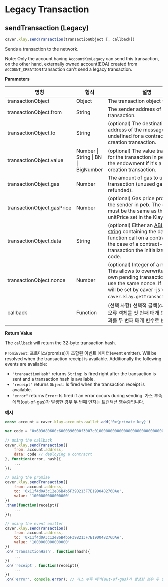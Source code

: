 # Legacy Transaction

## sendTransaction (Legacy)

```javascript
caver.klay.sendTransaction(transactionObject [, callback])
```
Sends a transaction to the network.

Note: Only the account having `AccountKeyLegacy` can send this transaction, on the other hand, externally owned account(EOA) created from `ACCOUNT_CREATION` transaction can't send a legacy transaction.

**Parameters**

| 명칭                         | 형식                                              | 설명                                                                                                                                                                                                                                |
| -------------------------- | ----------------------------------------------- | --------------------------------------------------------------------------------------------------------------------------------------------------------------------------------------------------------------------------------- |
| transactionObject          | Object                                          | The transaction object to send.                                                                                                                                                                                                   |
| transactionObject.from     | String                                          | The sender address of the transaction.                                                                                                                                                                                            |
| transactionObject.to       | String                                          | (optional) The destination address of the message, left undefined for a contract-creation transaction.                                                                                                                            |
| transactionObject.value    | Number &#124; String &#124; BN &#124; BigNumber | (optional) The value transferred for the transaction in peb, also the endowment if it's a contract-creation transaction.                                                                                                          |
| transactionObject.gas      | Number                                          | The amount of gas to use for the transaction (unused gas is refunded).                                                                                                                                                            |
| transactionObject.gasPrice | Number                                          | (optional) Gas price provided by the sender in peb. The gasPrice must be the same as the unitPrice set in the Klaytn node.                                                                                                        |
| transactionObject.data     | String                                          | (optional) Either an [ABI byte string](http://solidity.readthedocs.io/en/latest/abi-spec.html) containing the data of the function call on a contract, or in the case of a contract-creation transaction the initialization code. |
| transactionObject.nonce    | Number                                          | (optional) Integer of a nonce. This allows to overwrite your own pending transactions that use the same nonce. If omitted, it will be set by caver-js via calling `caver.klay.getTransactionCount`.                               |
| callback                   | Function                                        | (선택 사항) 선택적 콜백(callback)은 오류 객체를 첫 번째 매개 변수로, 결과를 두 번째 매개 변수로 반환합니다.                                                                                                                                                              |

**Return Value**

The `callback` will return the 32-byte transaction hash.

`PromiEvent`: 프로미스(promise)가 조합된 이벤트 에미터(event emitter). Will be resolved when the transaction receipt is available. Additionally the following events are available:

- `"transactionHash"` returns `String`: Is fired right after the transaction is sent and a transaction hash is available.
- `"receipt"` returns `Object`: Is fired when the transaction receipt is available.
- `"error"` returns `Error`: Is fired if an error occurs during sending. 가스 부족 에러(out-of-gas)가 발생한 경우 두 번째 인자는 트랜잭션 영수증입니다.

**예시**

```javascript
const account = caver.klay.accounts.wallet.add('0x{private key}')

var code = "0x603d80600c6000396000f3007c01000000000000000000000000000000000000000000000000000000006000350463c6888fa18114602d57005b6007600435028060005260206000f3";

// using the callback
caver.klay.sendTransaction({
    from: account.address,
    data: code // deploying a contracrt
}, function(error, hash){
    ...
});

// using the promise
caver.klay.sendTransaction({
    from: account.address,
    to: '0x11f4d0A3c12e86B4b5F39B213F7E19D048276DAe',
    value: '1000000000000000'
})
.then(function(receipt){
    ...
});

// using the event emitter
caver.klay.sendTransaction({
    from: account.address,
    to: '0x11f4d0A3c12e86B4b5F39B213F7E19D048276DAe',
    value: '1000000000000000'
})
.on('transactionHash', function(hash){
    ...
})
.on('receipt', function(receipt){
    ...
})
.on('error', console.error); // 가스 부족 에러(out-of-gas)가 발생한 경우 두 번째 인자는 트랜잭션 영수증입니다.
```
